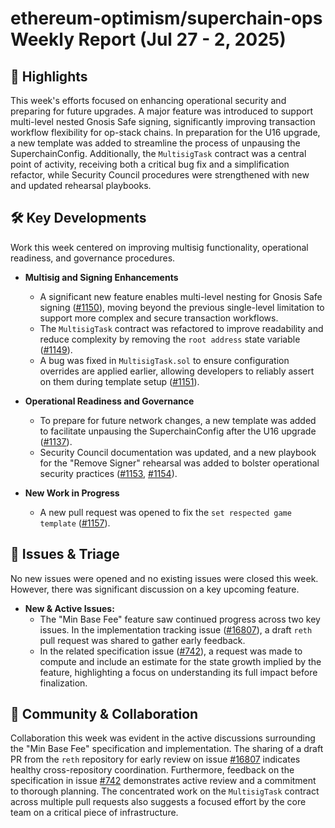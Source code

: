 # ethereum-optimism/superchain-ops Weekly Report (Jul 27 - 2, 2025)

## 🚀 Highlights
This week's efforts focused on enhancing operational security and preparing for future upgrades. A major feature was introduced to support multi-level nested Gnosis Safe signing, significantly improving transaction workflow flexibility for op-stack chains. In preparation for the U16 upgrade, a new template was added to streamline the process of unpausing the SuperchainConfig. Additionally, the `MultisigTask` contract was a central point of activity, receiving both a critical bug fix and a simplification refactor, while Security Council procedures were strengthened with new and updated rehearsal playbooks.

## 🛠️ Key Developments
Work this week centered on improving multisig functionality, operational readiness, and governance procedures.

- **Multisig and Signing Enhancements**
  - A significant new feature enables multi-level nesting for Gnosis Safe signing ([#1150](https://github.com/ethereum-optimism/superchain-ops/pull/1150)), moving beyond the previous single-level limitation to support more complex and secure transaction workflows.
  - The `MultisigTask` contract was refactored to improve readability and reduce complexity by removing the `root address` state variable ([#1149](https://github.com/ethereum-optimism/superchain-ops/pull/1149)).
  - A bug was fixed in `MultisigTask.sol` to ensure configuration overrides are applied earlier, allowing developers to reliably assert on them during template setup ([#1151](https://github.com/ethereum-optimism/superchain-ops/pull/1151)).

- **Operational Readiness and Governance**
  - To prepare for future network changes, a new template was added to facilitate unpausing the SuperchainConfig after the U16 upgrade ([#1137](https://github.com/ethereum-optimism/superchain-ops/pull/1137)).
  - Security Council documentation was updated, and a new playbook for the "Remove Signer" rehearsal was added to bolster operational security practices ([#1153](https://github.com/ethereum-optimism/superchain-ops/pull/1153), [#1154](https://github.com/ethereum-optimism/superchain-ops/pull/1154)).

- **New Work in Progress**
  - A new pull request was opened to fix the `set respected game template` ([#1157](https://github.com/ethereum-optimism/superchain-ops/pull/1157)).

## 🐛 Issues & Triage
No new issues were opened and no existing issues were closed this week. However, there was significant discussion on a key upcoming feature.

- **New & Active Issues:**
  - The "Min Base Fee" feature saw continued progress across two key issues. In the implementation tracking issue ([#16807](https://github.com/ethereum-optimism/superchain-ops/issues/16807)), a draft `reth` pull request was shared to gather early feedback.
  - In the related specification issue ([#742](https://github.com/ethereum-optimism/superchain-ops/issues/742)), a request was made to compute and include an estimate for the state growth implied by the feature, highlighting a focus on understanding its full impact before finalization.

## 💬 Community & Collaboration
Collaboration this week was evident in the active discussions surrounding the "Min Base Fee" specification and implementation. The sharing of a draft PR from the `reth` repository for early review on issue [#16807](https://github.com/ethereum-optimism/superchain-ops/issues/16807) indicates healthy cross-repository coordination. Furthermore, feedback on the specification in issue [#742](https://github.com/ethereum-optimism/superchain-ops/issues/742) demonstrates active review and a commitment to thorough planning. The concentrated work on the `MultisigTask` contract across multiple pull requests also suggests a focused effort by the core team on a critical piece of infrastructure.